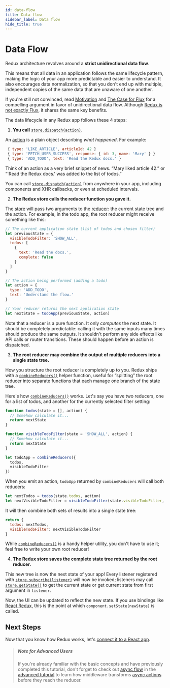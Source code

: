 ```yaml
---
id: data-flow
title: Data flow
sidebar_label: Data flow
hide_title: true
---
```


# Data Flow

Redux architecture revolves around a **strict unidirectional data flow**.

This means that all data in an application follows the same lifecycle pattern, making the logic of your app more predictable and easier to understand. It also encourages data normalization, so that you don't end up with multiple, independent copies of the same data that are unaware of one another.

If you're still not convinced, read [Motivation](../introduction/Motivation.md) and [The Case for Flux](https://medium.com/@dan_abramov/the-case-for-flux-379b7d1982c6) for a compelling argument in favor of unidirectional data flow. Although [Redux is not exactly Flux](../introduction/PriorArt.md), it shares the same key benefits.

The data lifecycle in any Redux app follows these 4 steps:

1. **You call** [`store.dispatch(action)`](../api/Store.md#dispatchaction).

An [action](Actions.md) is a plain object describing _what happened_. For example:

```js
 { type: 'LIKE_ARTICLE', articleId: 42 }
 { type: 'FETCH_USER_SUCCESS', response: { id: 3, name: 'Mary' } }
 { type: 'ADD_TODO', text: 'Read the Redux docs.' }
```

Think of an action as a very brief snippet of news. “Mary liked article 42.” or “'Read the Redux docs.' was added to the list of todos.”

You can call [`store.dispatch(action)`](../api/Store.md#dispatchaction) from anywhere in your app, including components and XHR callbacks, or even at scheduled intervals.

2. **The Redux store calls the reducer function you gave it.**

The [store](Store.md) will pass two arguments to the [reducer](Reducers.md): the current state tree and the action. For example, in the todo app, the root reducer might receive something like this:

```js
// The current application state (list of todos and chosen filter)
let previousState = {
  visibleTodoFilter: 'SHOW_ALL',
  todos: [
    {
      text: 'Read the docs.',
      complete: false
    }
  ]
}

// The action being performed (adding a todo)
let action = {
  type: 'ADD_TODO',
  text: 'Understand the flow.'
}

// Your reducer returns the next application state
let nextState = todoApp(previousState, action)
```

Note that a reducer is a pure function. It only _computes_ the next state. It should be completely predictable: calling it with the same inputs many times should produce the same outputs. It shouldn't perform any side effects like API calls or router transitions. These should happen before an action is dispatched.

3. **The root reducer may combine the output of multiple reducers into a single state tree.**

How you structure the root reducer is completely up to you. Redux ships with a [`combineReducers()`](../api/combineReducers.md) helper function, useful for “splitting” the root reducer into separate functions that each manage one branch of the state tree.

Here's how [`combineReducers()`](../api/combineReducers.md) works. Let's say you have two reducers, one for a list of todos, and another for the currently selected filter setting:

```js
function todos(state = [], action) {
  // Somehow calculate it...
  return nextState
}

function visibleTodoFilter(state = 'SHOW_ALL', action) {
  // Somehow calculate it...
  return nextState
}

let todoApp = combineReducers({
  todos,
  visibleTodoFilter
})
```

When you emit an action, `todoApp` returned by `combineReducers` will call both reducers:

```js
let nextTodos = todos(state.todos, action)
let nextVisibleTodoFilter = visibleTodoFilter(state.visibleTodoFilter, action)
```

It will then combine both sets of results into a single state tree:

```js
return {
  todos: nextTodos,
  visibleTodoFilter: nextVisibleTodoFilter
}
```

While [`combineReducers()`](../api/combineReducers.md) is a handy helper utility, you don't have to use it; feel free to write your own root reducer!

4. **The Redux store saves the complete state tree returned by the root reducer.**

This new tree is now the next state of your app! Every listener registered with [`store.subscribe(listener)`](../api/Store.md#subscribelistener) will now be invoked; listeners may call [`store.getState()`](../api/Store.md#getState) to get the current state or get current state from first argument in `listener`.

Now, the UI can be updated to reflect the new state. If you use bindings like [React Redux](https://github.com/gaearon/react-redux), this is the point at which `component.setState(newState)` is called.

## Next Steps

Now that you know how Redux works, let's [connect it to a React app](UsageWithReact.md).

> ##### Note for Advanced Users
>
> If you're already familiar with the basic concepts and have previously completed this tutorial, don't forget to check out [async flow](../advanced/AsyncFlow.md) in the [advanced tutorial](../advanced/README.md) to learn how middleware transforms [async actions](../advanced/AsyncActions.md) before they reach the reducer.
